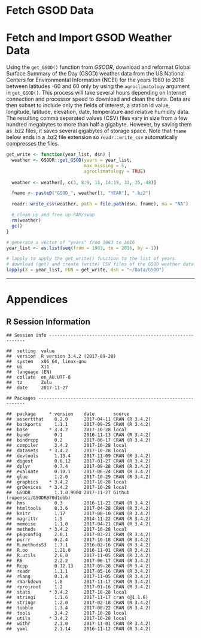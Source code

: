 Fetch GSOD Data
================

Fetch and Import GSOD Weather Data
==================================

Using the `get_GSOD()` function from *GSODR*, download and reformat Global Surface Summary of the Day (GSOD) weather data from the US National Centers for Environmental Information (NCEI) for the years 1980 to 2016 between latitudes -60 and 60 only by using the `agroclimatology` argument in `get_GSOD()`. This process will take several hours depending on Internet connection and processor speed to download and clean the data. Data are then subset to include only the fields of interest, a station id value, longitude, latitude, elevation, date, temperature and relative humidity data. The resulting comma separated values (CSV) files vary in size from a few hundred megabytes to more than half a gigabyte. However, by saving them as .bz2 files, it saves several gigabytes of storage space. Note that `fname` below ends in a .bz2 file extension so `readr::write_csv` automatically compresses the files.

``` r
get_write <- function(year_list, dsn) {
  weather <- GSODR::get_GSOD(years = year_list,
                             max_missing = 5,
                             agroclimatology = TRUE)
  
  weather <- weather[, c(3, 8:9, 11, 14:19, 33, 35, 48)]

  fname <- paste0("GSOD_", weather[1, "YEAR"], ".bz2")

  readr::write_csv(weather, path = file.path(dsn, fname), na = "NA")

  # clean up and free up RAM/swap
  rm(weather)
  gc()
}

# generate a vector of "years" from 1983 to 2016
year_list <- as.list(seq(from = 1983, to = 2016, by = 1))

# lapply to apply the get_write() function to the list of years
# download (get) and create (write) CSV files of the GSOD weather data
lapply(X = year_list, FUN = get_write, dsn = "~/Data/GSOD")
```

------------------------------------------------------------------------

Appendices
==========

R Session Information
---------------------

    ## Session info -------------------------------------------------------------

    ##  setting  value                       
    ##  version  R version 3.4.2 (2017-09-28)
    ##  system   x86_64, linux-gnu           
    ##  ui       X11                         
    ##  language (EN)                        
    ##  collate  en_AU.UTF-8                 
    ##  tz       Zulu                        
    ##  date     2017-11-27

    ## Packages -----------------------------------------------------------------

    ##  package     * version    date       source                         
    ##  assertthat    0.2.0      2017-04-11 CRAN (R 3.4.2)                 
    ##  backports     1.1.1      2017-09-25 CRAN (R 3.4.2)                 
    ##  base        * 3.4.2      2017-10-28 local                          
    ##  bindr         0.1        2016-11-13 CRAN (R 3.4.2)                 
    ##  bindrcpp      0.2        2017-06-17 CRAN (R 3.4.2)                 
    ##  compiler      3.4.2      2017-10-28 local                          
    ##  datasets    * 3.4.2      2017-10-28 local                          
    ##  devtools      1.13.4     2017-11-09 CRAN (R 3.4.2)                 
    ##  digest        0.6.12     2017-01-27 CRAN (R 3.4.2)                 
    ##  dplyr         0.7.4      2017-09-28 CRAN (R 3.4.2)                 
    ##  evaluate      0.10.1     2017-06-24 CRAN (R 3.4.2)                 
    ##  glue          1.2.0      2017-10-29 CRAN (R 3.4.2)                 
    ##  graphics    * 3.4.2      2017-10-28 local                          
    ##  grDevices   * 3.4.2      2017-10-28 local                          
    ##  GSODR         1.1.0.9000 2017-11-27 Github (ropensci/GSODR@70d1ebb)
    ##  hms           0.3        2016-11-22 CRAN (R 3.4.2)                 
    ##  htmltools     0.3.6      2017-04-28 CRAN (R 3.4.2)                 
    ##  knitr         1.17       2017-08-10 CRAN (R 3.4.2)                 
    ##  magrittr      1.5        2014-11-22 CRAN (R 3.4.2)                 
    ##  memoise       1.1.0      2017-04-21 CRAN (R 3.4.2)                 
    ##  methods     * 3.4.2      2017-10-28 local                          
    ##  pkgconfig     2.0.1      2017-03-21 CRAN (R 3.4.2)                 
    ##  purrr         0.2.4      2017-10-18 CRAN (R 3.4.2)                 
    ##  R.methodsS3   1.7.1      2016-02-16 CRAN (R 3.4.2)                 
    ##  R.oo          1.21.0     2016-11-01 CRAN (R 3.4.2)                 
    ##  R.utils       2.6.0      2017-11-05 CRAN (R 3.4.2)                 
    ##  R6            2.2.2      2017-06-17 CRAN (R 3.4.2)                 
    ##  Rcpp          0.12.13    2017-09-28 CRAN (R 3.4.2)                 
    ##  readr         1.1.1      2017-05-16 CRAN (R 3.4.2)                 
    ##  rlang         0.1.4      2017-11-05 CRAN (R 3.4.2)                 
    ##  rmarkdown     1.8        2017-11-17 CRAN (R 3.4.2)                 
    ##  rprojroot     1.2        2017-01-16 CRAN (R 3.4.2)                 
    ##  stats       * 3.4.2      2017-10-28 local                          
    ##  stringi       1.1.6      2017-11-17 cran (@1.1.6)                  
    ##  stringr       1.2.0      2017-02-18 CRAN (R 3.4.2)                 
    ##  tibble        1.3.4      2017-08-22 CRAN (R 3.4.2)                 
    ##  tools         3.4.2      2017-10-28 local                          
    ##  utils       * 3.4.2      2017-10-28 local                          
    ##  withr         2.1.0      2017-11-01 CRAN (R 3.4.2)                 
    ##  yaml          2.1.14     2016-11-12 CRAN (R 3.4.2)
